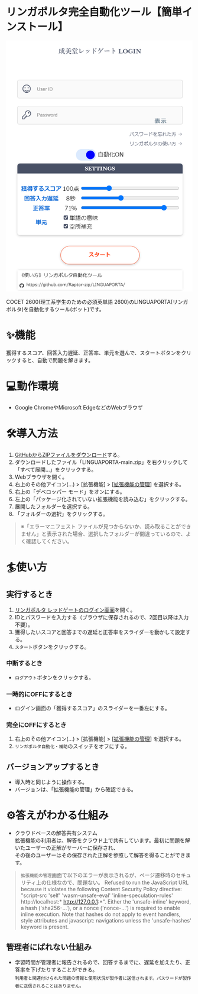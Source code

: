 # リンガポルタ完全自動化ツール【簡単インストール】

![Screenshot](https://raw.githubusercontent.com/Raptor-zip/LINGUAPORTA/main/image/readme.png)

COCET 2600(理工系学生のための必須英単語 2600)のLINGUAPORTA(リンガポルタ)を自動化するツール(ボット)です。

# ✨機能
獲得するスコア、回答入力遅延、正答率、単元を選んで、スタートボタンをクリックすると、自動で問題を解きます。

# 💻動作環境
- Google ChromeやMicrosoft EdgeなどのWebブラウザ

# 🛠️導入方法
1. [GitHubからZIPファイルをダウンロード](https://github.com/Raptor-zip/LINGUAPORTA/archive/refs/heads/main.zip)する。
2. ダウンロードしたファイル「LINGUAPORTA-main.zip」を右クリックして「すべて展開...」をクリックする。
3. Webブラウザを開く。
4. 右上のその他アイコン(…) > [拡張機能] > [[拡張機能の管理](chrome://extensions)] を選択する。
5. 右上の「デベロッパー モード」をオンにする。
6. 左上の「パッケージ化されていない拡張機能を読み込む」をクリックする。
7. 展開したフォルダーを選択する。
8. 「フォルダーの選択」をクリックする。

> ※「エラーマニフェスト ファイルが見つからないか、読み取ることができません」と表示された場合、選択したフォルダーが間違っているので、よく確認してください。

# 🏄使い方
## 実行するとき
1. [リンガポルタ レッドゲートのログイン画面](https://w5.linguaporta.jp/user/seibido/)を開く。
2. IDとパスワードを入力する（ブラウザに保存されるので、2回目以降は入力不要）。
3. 獲得したいスコアと回答までの遅延と正答率をスライダーを動かして設定する。
4. `スタート`ボタンをクリックする。

### 中断するとき
- `ログアウト`ボタンをクリックする。

### 一時的にOFFにするとき
- ログイン画面の「獲得するスコア」のスライダーを一番左にする。

### 完全にOFFにするとき
1. 右上のその他アイコン(…) > [拡張機能] > [[拡張機能の管理](chrome://extensions)] を選択する。
2. `リンガポルタ自動化・補助`のスイッチをオフにする。

## バージョンアップするとき
- 導入時と同じように操作する。
- バージョンは、「拡張機能の管理」から確認できる。

# ⚙️答えがわかる仕組み
- クラウドベースの解答共有システム  
  拡張機能の利用者は、解答をクラウド上で共有しています。最初に問題を解いたユーザーの正解がサーバーに保存され、  
  その後のユーザーはその保存された正解を参照して解答を得ることができます。

> `拡張機能の管理`画面で以下のエラーが表示されるが、ページ遷移時のセキュリティ上の仕様なので、問題ない。
> Refused to run the JavaScript URL because it violates the following Content Security Policy directive: "script-src 'self' 'wasm-unsafe-eval' 'inline-speculation-rules' http://localhost:* http://127.0.0.1:*". Either the 'unsafe-inline' keyword, a hash ('sha256-...'), or a nonce ('nonce-...') is required to enable inline execution. Note that hashes do not apply to event handlers, style attributes and javascript: navigations unless the 'unsafe-hashes' keyword is present.

## 管理者にばれない仕組み
- 学習時間が管理者に報告されるので、回答するまでに、遅延を加えたり、正答率を下げたりすることができる。  
<sub>利用者と関連付けられた問題の情報と使用状況が製作者に送信されます。パスワードが製作者に送信されることはありません。</sub>